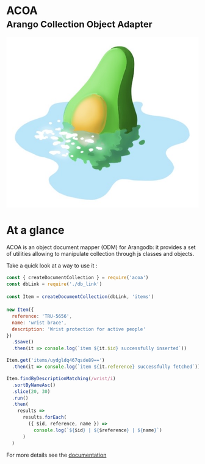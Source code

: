 <p align="center">
  <h1>
    ACOA<br><small><b>A</b>rango <b>C</b>ollection <b>O</b>bject <b>A</b>dapter</small>
  </h1>
  <img src="logo.jpg"></img>
</p>

# At a glance
ACOA is an object document mapper (ODM) for Arangodb: it provides a set of utilities allowing to manipulate collection through js classes and objects.

Take a quick look at a way to use it :

```javascript
const { createDocumentCollection } = require('acoa')
const dbLink = require('./db_link')

const Item = createDocumentCollection(dbLink, 'items')

new Item({
  reference: 'TRU-5656',
  name: 'wrist brace',
  description: 'Wrist protection for active people'
})
  .$save()
  .then(it => console.log(`item ${it.$id} successfully inserted`))
```

```javascript
Item.get('items/uydgldq467qsde89==')
  .then(it => console.log(`item ${it.reference} successfully fetched`))
```

```javascript
Item.findByDescriptionMatching(/wrist/i)
  .sortByNameAsc()
  .slice(20, 30)
  .run()
  .then(
    results =>
      results.forEach(
        ({ $id, reference, name }) =>
          console.log(`${$id} | ${$reference} | ${name}`)
      )
  )

```

For more details see the [documentation](doc/summary.md)